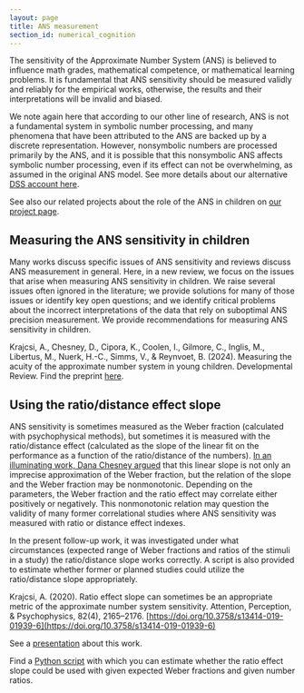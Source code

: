 ```yaml
---
layout: page
title: ANS measurement
section_id: numerical_cognition
---
```


The sensitivity of the Approximate Number System (ANS) is believed to influence math grades, mathematical competence, or mathematical learning problems. It is fundamental that ANS sensitivity should be measured validly and reliably for the empirical works, otherwise, the results and their interpretations will be invalid and biased.

We note again here that according to our other line of research, ANS is not a fundamental system in symbolic number processing, and many phenomena that have been attributed to the ANS are backed up by a discrete representation. However, nonsymbolic numbers are processed primarily by the ANS, and it is possible that this nonsymbolic ANS affects symbolic number processing, even if its effect can not be overwhelming, as assumed in the original ANS model. See more details about our alternative [DSS account here](discrete_semantic_system.html).

See also our related projects about the role of the ANS in children on [our project page](ans_in_children).


## Measuring the ANS sensitivity in children

Many works discuss specific issues of ANS sensitivity and reviews discuss ANS measurement in general. Here, in a new review, we focus on the issues that arise when measuring ANS sensitivity in children. We raise several issues often ignored in the literature; we provide solutions for many of those issues or identify key open questions; and we identify critical problems about the incorrect interpretations of the data that rely on suboptimal ANS precision measurement. We provide recommendations for measuring ANS sensitivity in children.

<i class='fa fa-file-text'></i> Krajcsi, A., Chesney, D., Cipora, K., Coolen, I., Gilmore, C., Inglis, M., Libertus, M., Nuerk, H.-C., Simms, V., & Reynvoet, B. (2024). Measuring the acuity of the approximate number system in young children. Developmental Review. Find the preprint [here](https://osf.io/preprints/psyarxiv/nyw94).


## Using the ratio/distance effect slope

ANS sensitivity is sometimes measured as the Weber fraction (calculated with psychophysical methods), but sometimes it is measured with the ratio/distance effect (calculated as the slope of the linear fit on the performance as a function of the ratio/distance of the numbers). [In an illuminating work, Dana Chesney argued](https://doi.org/10.3758/s13414-018-1515-x) that this linear slope is not only an imprecise approximation of the Weber fraction, but the relation of the slope and the Weber fraction may be nonmonotonic. Depending on the parameters, the Weber fraction and the ratio effect may correlate either positively or negatively. This nonmonotonic relation may question the validity of many former correlational studies where ANS sensitivity was measured with ratio or distance effect indexes.

In the present follow-up work, it was investigated under what circumstances (expected range of Weber fractions and ratios of the stimuli in a study) the ratio/distance slope works correctly. A script is also provided to estimate whether former or planned studies could utilize the ratio/distance slope appropriately.

<i class='fa fa-file-text'></i> Krajcsi, A. (2020). Ratio effect slope can sometimes be an appropriate metric of the approximate number system sensitivity. Attention, Perception, & Psychophysics, 82(4), 2165–2176. [https://doi.org/10.3758/s13414-019-01939-6](https://doi.org/10.3758/s13414-019-01939-6)

<i class='fa fa-file'></i> See a [presentation](https://docs.google.com/presentation/d/1py_2GnU3-NaamvxgRCGlsZjWGP4q5CtH5vyUNoJpgQQ/edit?usp=sharing) about this work.

<i class='fa fa-file-code-o'></i> Find a [Python script](https://osf.io/69qnk/) with which you can estimate whether the ratio effect slope could be used with given expected Weber fractions and given number ratios.
